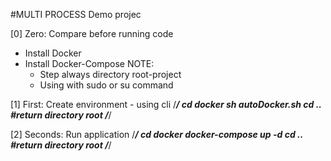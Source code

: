 #MULTI PROCESS
Demo projec

[0] Zero: Compare before running code
- Install Docker
- Install Docker-Compose
NOTE:
    + Step always directory root-project
    + Using with sudo or su command

[1] First: Create environment - using cli
/*********/
cd docker
sh autoDocker.sh
cd ..                       #return directory root
/*********/

[2] Seconds: Run application
/*********/
cd docker
docker-compose up -d
cd ..                       #return directory root
/*********/